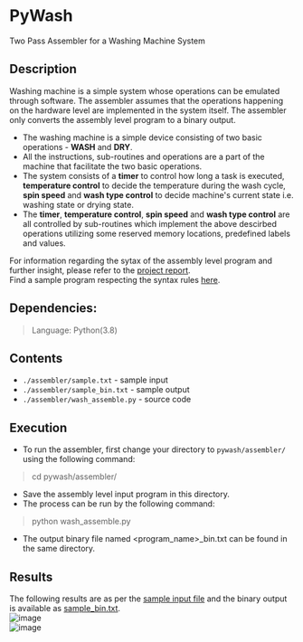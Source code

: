 PyWash
=============
Two Pass Assembler for a Washing Machine System

## Description
Washing machine is a simple system whose operations can be emulated through software. The assembler assumes that the operations happening on the hardware level are implemented in the system itself. The assembler only converts the assembly level program to a binary output.
- The washing machine is a simple device consisting of two basic operations - **WASH** and **DRY**.
- All the instructions, sub-routines and operations are a part of the machine that facilitate the two basic operations.
- The system consists of a **timer** to control how long a task is executed, **temperature control** to decide the temperature during the wash cycle, **spin speed** and **wash type control** to decide machine's current state i.e. washing state or drying state.
- The **timer**, **temperature control**, **spin speed** and **wash type control** are all controlled by sub-routines which implement the above descirbed operations utilizing some reserved memory locations, predefined labels and values.

For information regarding the sytax of the assembly level program and further insight, please refer to the [project report](https://docs.google.com/document/d/1TdVdbe3Mtm1unn6rAJ7N5usXUpmf34xankx5qu75fZo/edit?usp=sharing).  
Find a sample program respecting the syntax rules [here](https://github.com/maanas-talwar/pywash/blob/main/assembler/sample.txt).

## Dependencies:
> Language: Python(3.8)

## Contents
* `./assembler/sample.txt` - sample input
* `./assembler/sample_bin.txt` - sample output
* `./assembler/wash_assemble.py` - source code

## Execution
* To run the assembler, first change your directory to `pywash/assembler/` using the following command:
> cd pywash/assembler/
* Save the assembly level input program in this directory.
* The process can be run by the following command:
> python wash_assemble.py
* The output binary file named <program_name>_bin.txt can be found in the same directory.

## Results
The following results are as per the [sample input file](https://github.com/maanas-talwar/pywash/blob/main/assembler/sample.txt) and the binary output is available as [sample_bin.txt](https://github.com/maanas-talwar/pywash/blob/main/assembler/sample_bin.txt).  
![image](https://user-images.githubusercontent.com/54113320/131447911-12722c20-9bff-4882-b78a-bde30c03e468.png)  
![image](https://user-images.githubusercontent.com/54113320/131447944-3693557e-36f9-4791-8dbd-4942b592389f.png)

